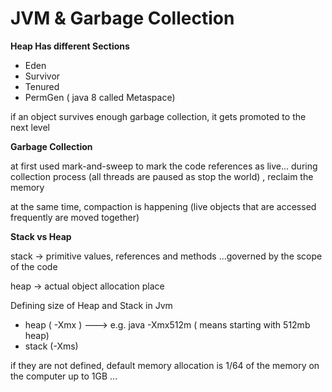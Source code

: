 # JVM & Garbage Collection

**Heap Has different Sections** 

* Eden
* Survivor 
* Tenured
* PermGen \( java 8  called Metaspace\)

if an object survives enough garbage collection, it gets promoted to the next level 



**Garbage Collection** 

at first used mark-and-sweep to mark the code references as live... during collection process \(all threads are paused as stop the world\) , reclaim the memory 

at the same time, compaction is happening \(live objects that are accessed frequently are moved together\)

**Stack vs Heap** 

 stack -&gt; primitive values, references and methods ...governed by the scope of the code

heap -&gt; actual object allocation place 



Defining size of Heap and Stack in Jvm 

* heap \( -Xmx \) ---&gt; e.g. java -Xmx512m    \( means starting with 512mb heap\)
* stack \(-Xms\) 

if they are not defined, default memory allocation is 1/64 of the memory on the computer up to 1GB ... 








